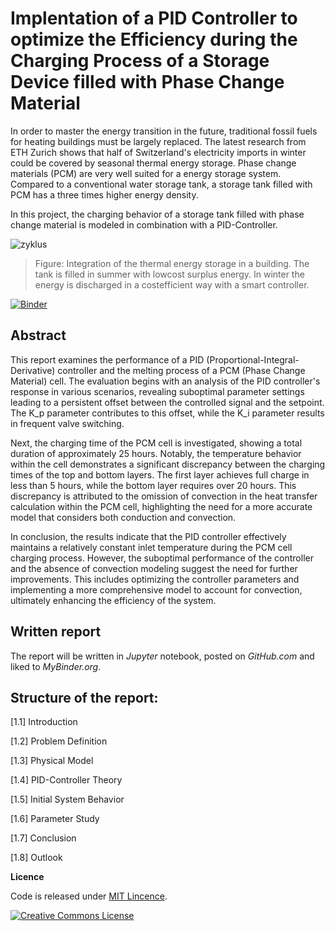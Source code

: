 # Implentation of a PID Controller to optimize the Efficiency during the Charging Process of a Storage Device filled with Phase Change Material
In order to master the energy transition in the future, traditional fossil fuels for heating buildings must be largely replaced. 
The latest research from ETH Zurich shows that half of Switzerland's electricity imports in winter could be covered by seasonal thermal energy storage. Phase change materials (PCM) are very well suited for a energy storage system. Compared to a conventional water storage tank, a storage tank filled with PCM has a three times higher energy density.

In this project, the charging behavior of a storage tank filled with phase change material is modeled in combination with a PID-Controller.

![zyklus](https://user-images.githubusercontent.com/90027713/204542465-0dc1ef17-8bbe-499c-9371-9ef3072c129b.PNG)
> Figure: Integration of the thermal energy storage in a building. The tank is filled in summer with lowcost surplus energy. In winter the energy is discharged in a costefficient way with a smart controller.


[![Binder]([https://mybinder.org/badge_logo.svg)](https://mybinder.org/v2/gh/selinapfyffer/dm4bm-pcm_melting/HEAD](https://mybinder.org/v2/gh/selinapfyffer/dm4bm-pcm_melting/tree/main/HEAD?labpath=https%3A%2F%2Fgithub.com%2Fselinapfyffer%2Fdm4bm-pcm_melting%2Fblob%2Fmain%2FImplementation_of_a_PID_Controller.ipynb))

## Abstract
This report examines the performance of a PID (Proportional-Integral-Derivative) controller and the melting process of a PCM (Phase Change Material) cell. The evaluation begins with an analysis of the PID controller's response in various scenarios, revealing suboptimal parameter settings leading to a persistent offset between the controlled signal and the setpoint. The K_p parameter contributes to this offset, while the K_i parameter results in frequent valve switching.

Next, the charging time of the PCM cell is investigated, showing a total duration of approximately 25 hours. Notably, the temperature behavior within the cell demonstrates a significant discrepancy between the charging times of the top and bottom layers. The first layer achieves full charge in less than 5 hours, while the bottom layer requires over 20 hours. This discrepancy is attributed to the omission of convection in the heat transfer calculation within the PCM cell, highlighting the need for a more accurate model that considers both conduction and convection.

In conclusion, the results indicate that the PID controller effectively maintains a relatively constant inlet temperature during the PCM cell charging process. However, the suboptimal performance of the controller and the absence of convection modeling suggest the need for further improvements. This includes optimizing the controller parameters and implementing a more comprehensive model to account for convection, ultimately enhancing the efficiency of the system.

## Written report
The report will be written in *Jupyter* notebook, posted on *GitHub.com* and liked to *MyBinder.org*.

## Structure of the report:
[1.1] Introduction

[1.2] Problem Definition

[1.3] Physical Model

[1.4] PID-Controller Theory

[1.5] Initial System Behavior

[1.6] Parameter Study

[1.7] Conclusion

[1.8] Outlook

**Licence**

Code is released under [MIT Lincence](https://choosealicense.com/licenses/mit/).

[![Creative Commons License](http://i.creativecommons.org/l/by/4.0/88x31.png)](http://creativecommons.org/licenses/by/4.0/)

